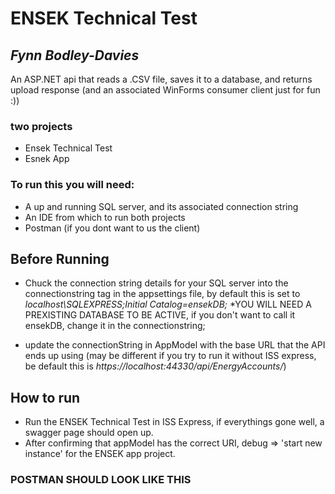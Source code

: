 # ENSEK Technical Test
## _Fynn Bodley-Davies_

An ASP.NET api that reads a .CSV file, saves it to a database, and returns upload response (and an associated WinForms consumer client just for fun :))

### two projects
- Ensek Technical Test
- Esnek App

### To run this you will need:
- A up and running SQL server, and its associated connection string
- An IDE from which to run both projects
- Postman (if you dont want to us the client)

## Before Running

- Chuck the connection string details for your SQL server into the connectionstring tag in the appsettings file, by default this is set to _localhost\\SQLEXPRESS;Initial Catalog=ensekDB;_ *YOU WILL NEED A PREXISTING DATABASE TO BE ACTIVE, if you don't want to call it ensekDB, change it in the connectionstring;

- update the connectionString in AppModel with the base URL that the API ends up using (may be different if you try to run it without ISS express, be default this is _https://localhost:44330/api/EnergyAccounts/_)

## How to run

- Run the ENSEK Technical Test in ISS Express, if everythings gone well, a swagger page should open up.
- After confirming that appModel has the correct URI, debug => 'start new instance' for the ENSEK app project.

### POSTMAN SHOULD LOOK LIKE THIS


